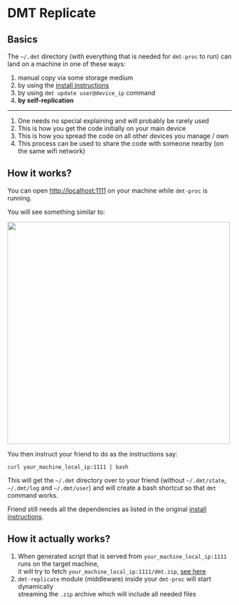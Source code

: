 # DMT Replicate

## Basics

The `~/.dmt` directory (with everything that is needed for `dmt-proc` to run) can land on a machine in one of these ways:

1) manual copy via some storage medium
2) by using the [install instructions](GETTING_STARTED.md)
3) by using `dmt update user@device_ip` command
4) **by self-replication**

<hr>

1) One needs no special explaining and will probably be rarely used
2) This is how you get the code initially on your main device
3) This is how you spread the code on all other devices you manage / own
4) This process can be used to share the code with someone nearby (on the same wifi network)

## How it works?

You can open [http://localhost:1111](http://localhost:1111) on your machine while `dmt-proc` is running.

You will see something similar to:

<img src="https://github.com/uniqpath/info/blob/master/assets/img/dmt-start/dmt-replicate.jpg?raw=true" width="500px">

You then instruct your friend to do as the instructions say:

```
curl your_machine_local_ip:1111 | bash
```

This will get the `~/.dmt` directory over to your friend (without `~/.dmt/state`, `~/.dmt/log` and `~/.dmt/user`) and will create a bash shortcut so that `dmt` command works.

Friend still needs all the dependencies as listed in the original [install instructions](GETTING_STARTED.md).

## How it actually works?

1) When generated script that is served from `your_machine_local_ip:1111` runs on the target machine, <br>it will try to fetch `your_machine_local_ip:1111/dmt.zip`, [see here](https://github.com/uniqpath/dmt/blob/master/core/node/aspect-meta/dmt-replicate/templates/install_from#L105)
2) `dmt-replicate` module (middleware) inside your `dmt-proc` will start dynamically<br>streaming the `.zip` archive which will include all needed files
